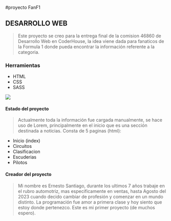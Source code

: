 #proyecto FanF1

## DESARROLLO WEB

>Este proyecto se creo para la entrega final de la comision 46860 de Desarrollo Web en CoderHouse, la idea viene dada para fanaticos de la Formula 1 donde pueda encontrar la información referente a la categoria. 

### Herramientas

- HTML
- CSS
- SASS

[![](https://i.pinimg.com/564x/60/46/d8/6046d84ed257486ca37bacac414a0546.jpg)](http://https://i.pinimg.com/564x/60/46/d8/6046d84ed257486ca37bacac414a0546.jpg)

#### Estado del proyecto

>Actualmente toda la información fue cargada manualmente, se hace uso de Lorem, principalmente en el inicio que es una sección destinada a noticias. Consta de 5 paginas (html):
- Inicio (index)
- Circuitos
- Clasificacion 
- Escuderias
- Pilotos

#### Creador del proyecto
>Mi nombre es Ernesto Santiago, durante los ultimos 7 años trabaje en el rubro automotriz, mas especificamente en ventas, hasta Agosto del 2023 cuando decido cambiar de profesión y comenzar en un mundo distinto. 
>La programación fue amor a primera clase y hoy siento que estoy donde pertenezco. Este es mi primer proyecto (de muchos espero). 